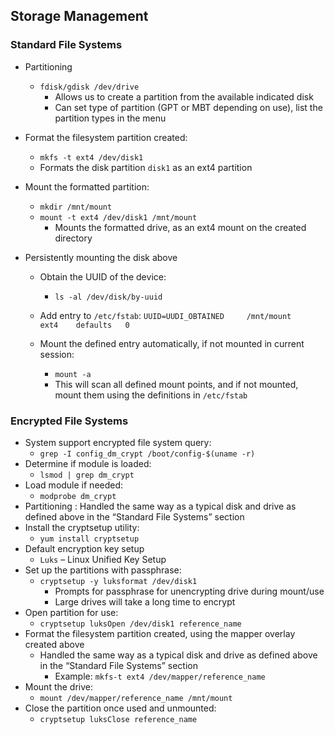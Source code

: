 ## Storage Management

### Standard File Systems
 
- Partitioning
  - ```fdisk/gdisk /dev/drive```
    - Allows us to create a partition from the available indicated disk
    - Can set type of partition (GPT or MBT depending on use), list the partition types in the menu
    
- Format the filesystem partition created:
  - ```mkfs -t ext4 /dev/disk1```
  - Formats the disk partition ```disk1``` as an ext4 partition
- Mount the formatted partition:
  - ```mkdir /mnt/mount```
  - ```mount -t ext4 /dev/disk1 /mnt/mount```
    - Mounts the formatted drive, as an ext4 mount on the created directory
    
- Persistently mounting the disk above
  - Obtain the UUID of the device:
    - ```ls -al /dev/disk/by-uuid```
  - Add entry to ```/etc/fstab```:
    ```UUID=UUDI_OBTAINED     /mnt/mount    ext4    defaults   0```
    
  - Mount the defined entry automatically, if not mounted in current session:
    - ```mount -a```
    - This will scan all defined mount points, and if not mounted, mount them using the definitions in ```/etc/fstab```
    
### Encrypted File Systems

- System support encrypted file system query:
  - ```grep -I config_dm_crypt /boot/config-$(uname -r)```
- Determine if module is loaded:
  - ```lsmod | grep dm_crypt```
- Load module if needed:
  - ```modprobe dm_crypt```
- Partitioning : Handled the same way as a typical disk and drive as defined above in the “Standard File Systems” section
- Install the cryptsetup utility:
  - ```yum install cryptsetup```
- Default encryption key setup
  - ```Luks``` – Linux Unified Key Setup
- Set up the partitions with passphrase:
  - ```cryptsetup -y luksformat /dev/disk1```
    - Prompts for passphrase for unencrypting drive during mount/use
    - Large drives will take a long time to encrypt 
 - Open partition for use:
   - ```cryptsetup luksOpen /dev/disk1 reference_name```
- Format the filesystem partition created, using the mapper overlay created above
  - Handled the same way as a typical disk and drive as defined above in the “Standard File Systems” section
    - Example: ```mkfs-t ext4 /dev/mapper/reference_name```
- Mount the drive:
  - ```mount /dev/mapper/reference_name /mnt/mount```
- Close the partition once used and unmounted:
  - ```cryptsetup luksClose reference_name```
  
  
  
